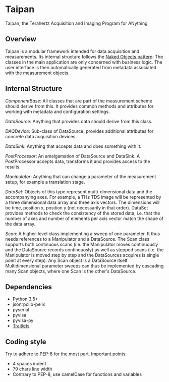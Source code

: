 Taipan
======

Taipan, the Terahertz Acquisition and Imaging Program for ANything

Overview
--------
Taipan is a modular framework intended for data acquisition and measurements.
Its internal structure follows the
[Naked Objects pattern](https://en.wikipedia.org/wiki/Naked_objects): The
classes in the main application are only concerned with business logic. The
user interface is then automatically generated from metadata associated with
the measurement objects.

Internal Structure
------------------
*ComponentBase*: All classes that are part of the measurement scheme should
derive from this. It provides common methods and attributes for working with
metadata and configuration settings.

*DataSource*: Anything that provides data should derive from this class.

*DAQDevice*: Sub-class of DataSource, provides additional attributes for
concrete data acquisition devices.

*DataSink*: Anything that accepts data and does something with it.

*PostProcessor*: An amalgamation of DataSource and DataSink. A PostProcessor
accepts data, transforms it and provides access to the results.

*Manipulator*: Anything that can change a parameter of the measurement setup,
for example a translation stage.

*DataSet*: Objects of this type represent multi-dimensional data and the
accompanying axes. For example, a THz TDS image will be represented by a
three dimensional data array and three axis vectors. The dimensions will be
time, position x, position y (not necessarily in that order). DataSet provides
methods to check the consistency of the stored data, i.e. that the number of
axes and number of elements per axis vector match the shape of the data array.

*Scan*: A higher-level class implementing a sweep of one parameter. It thus
needs references to a Manipulator and a DataSource. The Scan class supports
both continuous scans (i.e. the Manipulator moves continuously and the
DataSource records continouosly) as well as stepped scans (i.e. the Manipulator
is moved step by step and the DataSources acquires is single point at every
step).
Any Scan object is a DataSource itself. Multidimensional parameter sweeps can
thus be implemented by cascading many Scan objects, where one Scan is the
other's DataSource.

Dependencies
------------
* Python 3.5+
* jsonrpclib-pelix
* pyserial
* pyvisa
* pyvisa-py
* [Traitlets](https://github.com/ipython/traitlets)

Coding style
------------
Try to adhere to [PEP-8](https://www.python.org/dev/peps/pep-0008) for the most
part. Important points:
* 4 spaces indent
* 79 chars line width
* Contrary to PEP-8, use camelCase for functions and variables